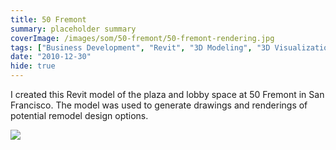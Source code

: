 ```yaml
---
title: 50 Fremont
summary: placeholder summary
coverImage: /images/som/50-fremont/50-fremont-rendering.jpg
tags: ["Business Development", "Revit", "3D Modeling", "3D Visualization"]
date: "2010-12-30"
hide: true
---
```


I created this Revit model of the plaza and lobby space at 50 Fremont in San Francisco. The model was used to generate drawings and renderings of potential remodel design options.

![](/images/som/50-fremont/50-Fremont-Lobby-Phase-5-Color-Extended.jpg)
